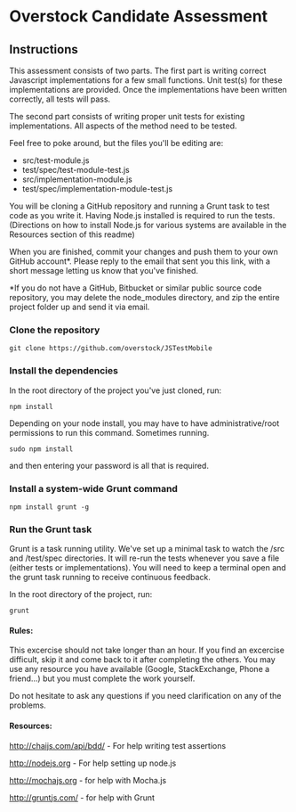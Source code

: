 # Overstock Candidate Assessment

## Instructions

This assessment consists of two parts. The first part is writing correct Javascript implementations for a few small functions. Unit test(s) for these implementations are provided. Once the implementations have been written correctly, all tests will pass.

The second part consists of writing proper unit tests for existing implementations. All aspects of the method need to be tested.

Feel free to poke around, but the files you'll be editing are:

* src/test-module.js
* test/spec/test-module-test.js
* src/implementation-module.js
* test/spec/implementation-module-test.js

You will be cloning a GitHub repository and running a Grunt task to test code as you write it. Having Node.js installed is required to run the tests. (Directions on how to install Node.js for various systems are available in the Resources section of this readme)

When you are finished, commit your changes and push them to your own GitHub account\*. Please reply to the email that sent you this link, with a short message letting us know that you've finished.

\*If you do not have a GitHub, Bitbucket or similar public source code repository, you may delete the node\_modules directory, and zip the entire project folder up and send it via email.

### Clone the repository
    git clone https://github.com/overstock/JSTestMobile

### Install the dependencies
In the root directory of the project you've just cloned, run:

    npm install

Depending on your node install, you may have to have administrative/root permissions to run this command. Sometimes running.

    sudo npm install

and then entering your password is all that is required.

### Install a system-wide Grunt command
    npm install grunt -g

### Run the Grunt task
Grunt is a task running utility. We've set up a minimal task to watch the /src and /test/spec directories. It will re-run the tests whenever you save a file (either tests or implementations). You will need to keep a terminal open and the grunt task running to receive continuous feedback.

In the root directory of the project, run:

    grunt

#### Rules:
This excercise should not take longer than an hour. If you find an excercise difficult, skip it and come back to it after completing the others. You may use any resource you have available (Google, StackExchange, Phone a friend...) but you must complete the work yourself.

Do not hesitate to ask any questions if you need clarification on any of the problems.

#### Resources:
<http://chaijs.com/api/bdd/> - For help writing test assertions

<http://nodejs.org> - For help setting up node.js

<http://mochajs.org> - for help with Mocha.js

<http://gruntjs.com/> - for help with Grunt
